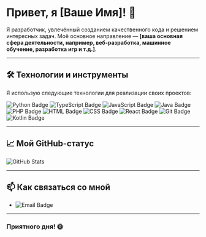 # Привет, я [Ваше Имя]! 👋

Я разработчик, увлечённый созданием качественного кода и решением интересных задач. Моё основное направление — **[ваша основная сфера деятельности, например, веб-разработка, машинное обучение, разработка игр и т.д.]**.

---

## 🛠 Технологии и инструменты

Я использую следующие технологии для реализации своих проектов:

![Python Badge](https://img.shields.io/badge/Python-3.9-blue)
![TypeScript Badge](https://img.shields.io/badge/TypeScript-4.4-blue)
![JavaScript Badge](https://img.shields.io/badge/JavaScript-ES6-yellow)
![Java Badge](https://img.shields.io/badge/Java-11-red)
![PHP Badge](https://img.shields.io/badge/PHP-8.0-blue)
![HTML Badge](https://img.shields.io/badge/HTML5-%E2%9C%94-orange)
![CSS Badge](https://img.shields.io/badge/CSS3-%E2%9C%94-blue)
![React Badge](https://img.shields.io/badge/React-v17-blue)
![Git Badge](https://img.shields.io/badge/Git-Active-orange)
![Kotlin Badge](https://img.shields.io/badge/Kotlin-1.5-green)

---

## 📈 Мой GitHub-статус

![GitHub Stats](https://github-readme-stats.vercel.app/api?username=your-username&show_icons=true&count_private=true&hide=prs&theme=radical)

---

## 📫 Как связаться со мной

- ![Email Badge](https://img.shields.io/badge/Email-admin%40igramagadev.ru-blue)

---

### Приятного дня! 🌞
